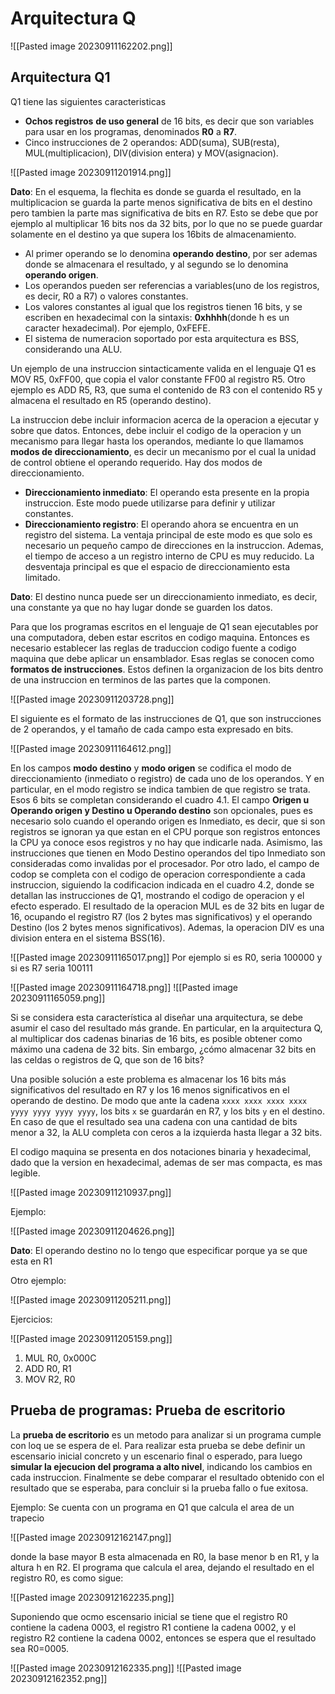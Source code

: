 # Arquitectura Q


![[Pasted image 20230911162202.png]]
## Arquitectura Q1

Q1 tiene las siguientes caracteristicas

* **Ochos registros** **de uso general** de 16 bits, es decir que son variables para usar en los programas, denominados **R0** a **R7**.
* Cinco instrucciones de 2 operandos: ADD(suma), SUB(resta), MUL(multiplicacion), DIV(division entera) y MOV(asignacion).

![[Pasted image 20230911201914.png]]

**Dato**: En el esquema, la flechita es donde se guarda el resultado, en la multiplicacion se guarda la parte menos significativa de bits en el destino pero tambien la parte mas significativa de bits en R7. Esto se debe que por ejemplo al multiplicar 16 bits nos da 32 bits, por lo que no se puede guardar solamente en el destino ya que supera los 16bits de almacenamiento.

* Al primer operando se lo denomina **operando destino**, por ser ademas donde se almacenara el resultado, y al segundo se lo denomina **operando origen**.
* Los operandos pueden ser referencias a variables(uno de los registros, es decir, R0 a R7) o valores constantes.
* Los valores constantes al igual que los registros tienen 16 bits, y se escriben en hexadecimal con la sintaxis: **0xhhhh**(donde h es un caracter hexadecimal). Por ejemplo, 0xFEFE.
* El sistema de numeracion soportado por esta arquitectura es BSS, considerando una ALU.

Un ejemplo de una instruccion sintacticamente valida en el lenguaje Q1 es MOV R5, 0xFF00, que copia el valor constante FF00 al registro R5. Otro ejemplo es ADD R5, R3, que suma el contenido de R3 con el contenido R5 y almacena el resultado en R5 (operando destino).

La instruccion debe incluir informacion acerca de la operacion a ejecutar y sobre que datos. Entonces, debe incluir el codigo de la operacion y un mecanismo para llegar hasta los operandos, mediante lo que llamamos **modos de direccionamiento**, es decir un mecanismo por el cual la unidad de control obtiene el operando requerido. Hay dos modos de direccionamiento.

* **Direccionamiento inmediato**: El operando esta presente en la propia instruccion. Este modo puede utilizarse para definir y utilizar constantes.
* **Direccionamiento registro**: El operando ahora se encuentra en un registro del sistema. La ventaja principal de este modo es que solo es necesario un pequeño campo de direcciones en la instruccion. Ademas, el tiempo de acceso a un registro interno de CPU es muy reducido. La desventaja principal es que el espacio de direccionamiento esta limitado.

**Dato**: El destino nunca puede ser un direccionamiento inmediato, es decir, una constante ya que no hay lugar donde se guarden los datos.

Para que los programas escritos en el lenguaje de Q1 sean ejecutables por una computadora, deben estar escritos en codigo maquina. Entonces es necesario establecer las reglas de traduccion codigo fuente a codigo maquina que debe aplicar un ensamblador. Esas reglas se conocen como **formatos de instrucciones**. Estos definen la organizacion de los bits dentro de una instruccion en terminos de las partes que la componen.

![[Pasted image 20230911203728.png]]

El siguiente es el formato de las instrucciones de Q1, que son instrucciones de 2 operandos, y el tamaño de cada campo esta expresado en bits.

![[Pasted image 20230911164612.png]]

En los campos **modo destino** y **modo origen** se codifica el modo de direccionamiento (inmediato o registro) de cada uno de los operandos. Y en particular, en el modo registro se indica tambien de que registro se trata. Esos 6 bits se completan considerando el cuadro 4.1. El campo **Origen u Operando origen y Destino u Operando destino** son opcionales, pues es necesario solo cuando el operando origen es Inmediato, es decir, que si son registros se ignoran ya que estan en el CPU porque son registros entonces la CPU ya conoce esos registros y no hay que indicarle nada. Asimismo, las instrucciones que tienen en Modo Destino operandos del tipo Inmediato son consideradas como invalidas por el procesador. Por otro lado, el campo de codop se completa con el codigo de operacion correspondiente a cada instruccion, siguiendo la codificacion indicada en el cuadro 4.2, donde se detallan las instrucciones de Q1, mostrando el codigo de operacion y el efecto esperado. El resultado de la operacion MUL es de 32 bits en lugar de 16, ocupando el registro R7 (los 2 bytes mas significativos) y el operando Destino (los 2 bytes menos significativos). Ademas, la operacion DIV es una division entera en el sistema BSS(16).


![[Pasted image 20230911165017.png]]
Por ejemplo si es R0, seria 100000 y si es R7 seria 100111

![[Pasted image 20230911164718.png]]
![[Pasted image 20230911165059.png]]

Si se considera esta característica al diseñar una arquitectura, se debe asumir el caso del resultado más grande. En particular, en la arquitectura Q, al multiplicar dos cadenas binarias de 16 bits, es posible obtener como máximo una cadena de 32 bits. Sin embargo, ¿cómo almacenar 32 bits en las celdas o registros de Q, que son de 16 bits?

Una posible solución a este problema es almacenar los 16 bits más significativos del resultado en R7 y los 16 menos significativos en el operando de destino. De modo que ante la cadena `xxxx xxxx xxxx xxxx yyyy yyyy yyyy yyyy`, los bits `x` se guardarán en R7, y los bits `y` en el destino. En caso de que el resultado sea una cadena con una cantidad de bits menor a 32, la ALU completa con ceros a la izquierda hasta llegar a 32 bits.

El codigo maquina se presenta en dos notaciones binaria y hexadecimal, dado que la version en hexadecimal, ademas de ser mas compacta, es mas legible.

![[Pasted image 20230911210937.png]]

Ejemplo:

![[Pasted image 20230911204626.png]]

**Dato**: El operando destino no lo tengo que especificar porque ya se que esta en R1

Otro ejemplo:

![[Pasted image 20230911205211.png]]

Ejercicios:

![[Pasted image 20230911205159.png]]

1. MUL R0, 0x000C
2. ADD R0, R1
3. MOV R2, R0
## Prueba de programas: Prueba de escritorio

La **prueba de escritorio** es un metodo para analizar si un programa cumple con loq ue se espera de el. Para realizar esta prueba se debe definir un escensario inicial concreto y un escenario final o esperado, para luego **simular la ejecucion del programa a alto nivel**, indicando los cambios en cada instruccion. Finalmente se debe comparar el resultado obtenido con el resultado que se esperaba, para concluir si la prueba fallo o fue exitosa.

Ejemplo: Se cuenta con un programa en Q1 que calcula el area de un trapecio

![[Pasted image 20230912162147.png]]

donde la base mayor B esta almacenada en R0, la base menor b en R1, y la altura h en R2. El programa que calcula el area, dejando el resultado en el registro R0, es como sigue:

![[Pasted image 20230912162235.png]]

Suponiendo que ocmo escensario inicial se tiene que el registro R0 contiene la cadena 0003, el registro R1 contiene la cadena 0002, y el registro R2 contiene la cadena 0002, entonces se espera que el resultado sea R0=0005.

![[Pasted image 20230912162335.png]]
![[Pasted image 20230912162352.png]]








